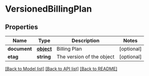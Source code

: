 # VersionedBillingPlan

## Properties
Name | Type | Description | Notes
------------ | ------------- | ------------- | -------------
**document** | [**object**](.md) | Billing Plan | [optional] 
**etag** | **string** | The version of the object | [optional] 

[[Back to Model list]](../README.md#documentation-for-models) [[Back to API list]](../README.md#documentation-for-api-endpoints) [[Back to README]](../README.md)

